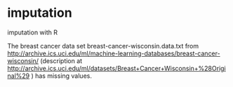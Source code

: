 # imputation
imputation with R

The breast cancer data set breast-cancer-wisconsin.data.txt from http://archive.ics.uci.edu/ml/machine-learning-databases/breast-cancer-wisconsin/ (description at http://archive.ics.uci.edu/ml/datasets/Breast+Cancer+Wisconsin+%28Original%29 ) has missing values.
